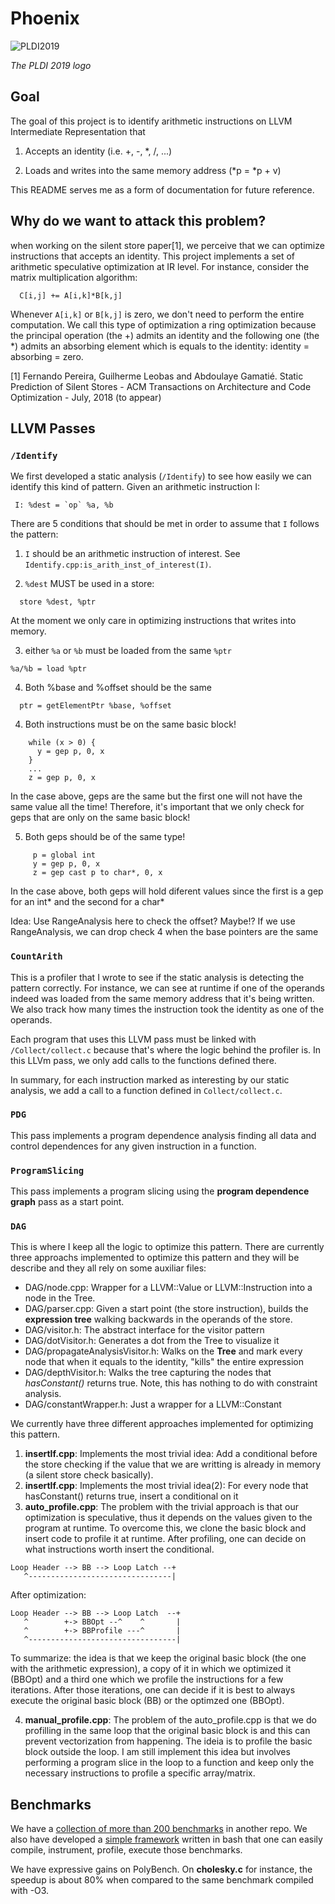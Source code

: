 # Phoenix

<!-- ![Arnoldao Sangue Bom](https://media.giphy.com/media/9wv8qIAq9njgY/giphy-downsized.gif) -->
![PLDI2019](https://i.imgur.com/5grNQoc.png)

*The PLDI 2019 logo*

## Goal

The goal of this project is to identify arithmetic instructions on LLVM Intermediate Representation that

1. Accepts an identity (i.e. +, -, \*, /, ...)

2. Loads and writes into the same memory address (\*p = \*p + v)

This README serves me as a form of documentation for future reference.

## Why do we want to attack this problem?

when working on the silent store paper[1], we perceive that we can optimize instructions that accepts an identity. This project implements a set of arithmetic speculative optimization at IR level. For instance, consider the matrix multiplication algorithm:

```
  C[i,j] += A[i,k]*B[k,j]
```

Whenever `A[i,k]` or `B[k,j]` is zero, we don't need to perform the entire computation. We call this type of optimization a ring optimization because the principal operation (the +) admits an identity and the following one (the *) admits an absorbing element which is equals to the identity: identity = absorbing = zero.

[1] Fernando Pereira, ​Guilherme Leobas​​ and Abdoulaye Gamatié. Static Prediction of Silent Stores - ​ACM Transactions on Architecture and Code Optimization​ - July, 2018 (to appear)

## LLVM Passes

### `/Identify`

We first developed a static analysis (`/Identify`) to see how easily we can identify this kind of pattern. Given an arithmetic instruction I:
```
 I: %dest = `op` %a, %b
```
There are 5 conditions that should be met in order to assume that `I` follows the pattern:

1. `I` should be an arithmetic instruction of interest. See `Identify.cpp:is_arith_inst_of_interest(I)`.

2. `%dest` MUST be used in a store:
  ```
    store %dest, %ptr
  ```
  At the moment we only care in optimizing instructions that writes into memory.

3. either `%a` or `%b` must be loaded from the same `%ptr`
  ```
  %a/%b = load %ptr
  ```

4. Both %base and %offset should be the same
  ```
    ptr = getElementPtr %base, %offset
  ```
4. Both instructions must be on the same basic block!
```
    while (x > 0) {
      y = gep p, 0, x
    }
    ...
    z = gep p, 0, x
```
  In the case above, geps are the same but the first one will
  not have the same value all the time! Therefore, it's important
  that we only check for geps that are only on the same basic block!

5. Both geps should be of the same type!
```
     p = global int
     y = gep p, 0, x
     z = gep cast p to char*, 0, x
```
   In the case above, both geps will hold diferent values since the first
   is a gep for an int* and the second for a char*

Idea: Use RangeAnalysis here to check the offset? Maybe!?
If we use RangeAnalysis, we can drop check 4 when the base pointers are the same


### `CountArith`

This is a profiler that I wrote to see if the static analysis is detecting the pattern correctly. For instance, we can see at runtime if one of the operands indeed was loaded from the same memory address that it's being written. We also track how many times the instruction took the identity as one of the operands.

Each program that uses this LLVM pass must be linked with `/Collect/collect.c` because that's where the logic behind the profiler is. In this LLVm pass, we only add calls to the functions defined there.

In summary, for each instruction marked as interesting by our static analysis, we add a call to a function defined in `Collect/collect.c`.

### `PDG`

This pass implements a program dependence analysis finding all data and control dependences for any given instruction in a function. 

### `ProgramSlicing`

This pass implements a program slicing using the **program dependence graph** pass as a start point.


### `DAG`

This is where I keep all the logic to optimize this pattern. There are currently three approachs implemented to optimize this pattern and they will be describe and they all rely on some auxiliar files:

- DAG/node.cpp: Wrapper for a LLVM::Value or LLVM::Instruction into a node in the Tree.
- DAG/parser.cpp: Given a start point (the store instruction), builds the **expression tree** walking backwards in the operands of the store.
- DAG/visitor.h: The abstract interface for the visitor pattern
- DAG/dotVisitor.h: Generates a dot from the Tree to visualize it
- DAG/propagateAnalysisVisitor.h: Walks on the **Tree** and mark every node that when it equals to the identity, "kills" the entire expression
- DAG/depthVisitor.h: Walks the tree capturing the nodes that *hasConstant()* returns true. Note, this has nothing to do with constraint analysis.
- DAG/constantWrapper.h: Just a wrapper for a LLVM::Constant

We currently have three different approaches implemented for optimizing this pattern.
1. **insertIf.cpp**: Implements the most trivial idea: Add a conditional before the store checking if the value that we are writting is already in memory (a silent store check basically). 
2. **insertIf.cpp**: Implements the most trivial idea(2): For every node that hasConstant() returns true, insert a conditional on it
3. **auto_profile.cpp**: The problem with the trivial approach is that our optimization is speculative, thus it depends on the values given to the program at runtime. To overcome this, we clone the basic block and insert code to profile it at runtime. After profiling, one can decide on what instructions worth insert the conditional. 
```
Loop Header --> BB --> Loop Latch --+
   ^--------------------------------|
```

After optimization: 
```
Loop Header --> BB --> Loop Latch  --+
   ^        +-> BBOpt --^    ^       |
   ^        +-> BBProfile ---^       |
   ^---------------------------------|
```

To summarize: the idea is that we keep the original basic block (the one with the arithmetic expression), a copy of it in which we optimized it (BBOpt) and a third one which we profile the instructions for a few iterations. After those iterations, one can decide if it is best to always execute the original basic block (BB) or the optimzed one (BBOpt). 

4. **manual_profile.cpp**: The problem of the auto_profile.cpp is that we do profilling in the same loop that the original basic block is and this can prevent vectorization from happening. The ideia is to profile the basic block outside the loop. I am still implement this idea but involves performing a program slice in the loop to a function and keep only the necessary instructions to profile a specific array/matrix.

## Benchmarks

We have a [collection of more than 200 benchmarks](https://github.com/guilhermeleobas/Benchmarks) in another repo. We also have developed a [simple framework](https://github.com/guilhermeleobas/tf) written in bash that one can easily compile, instrument, profile, execute those benchmarks.

We have expressive gains on PolyBench. On **cholesky.c** for instance, the speedup is about 80% when compared to the same benchmark compiled with -O3.
